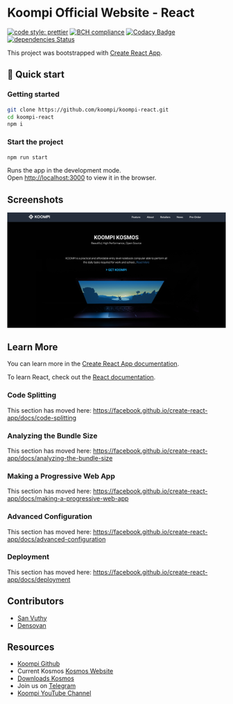 # Koompi Official Website - React

 [![code style: prettier](https://img.shields.io/badge/code_style-prettier-ff69b4.svg?style=flat-square)](https://github.com/prettier/prettier) [![BCH compliance](https://bettercodehub.com/edge/badge/cbun097/koompi-react?branch=master)](https://bettercodehub.com/) [![Codacy Badge](https://api.codacy.com/project/badge/Grade/7853e61bcd0c4eb3bbac8d63e152989b)](https://www.codacy.com/manual/cbun097/koompi-react?utm_source=github.com&amp;utm_medium=referral&amp;utm_content=cbun097/koompi-react&amp;utm_campaign=Badge_Grade) [![dependencies Status](https://david-dm.org/cbun097/koompi-react/status.svg)](https://david-dm.org/cbun097/koompi-react)

This project was bootstrapped with [Create React App](https://github.com/facebook/create-react-app).

## 🚀 Quick start

### Getting started

```bash
git clone https://github.com/koompi/koompi-react.git
cd koompi-react
npm i
```

### Start the project

```bash
npm run start
```

Runs the app in the development mode.\
Open <http://localhost:3000> to view it in the browser.

## Screenshots

![screenshot](pulic/img/../../public/img/screenshot.png)

## Learn More

You can learn more in the [Create React App documentation](https://facebook.github.io/create-react-app/docs/getting-started).

To learn React, check out the [React documentation](https://reactjs.org/).

### Code Splitting

This section has moved here: <https://facebook.github.io/create-react-app/docs/code-splitting>

### Analyzing the Bundle Size

This section has moved here: <https://facebook.github.io/create-react-app/docs/analyzing-the-bundle-size>

### Making a Progressive Web App

This section has moved here: <https://facebook.github.io/create-react-app/docs/making-a-progressive-web-app>

### Advanced Configuration

This section has moved here: <https://facebook.github.io/create-react-app/docs/advanced-configuration>

### Deployment

This section has moved here: <https://facebook.github.io/create-react-app/docs/deployment>

## Contributors

- [San Vuthy](https://github.com/san-vuthy)
- [Densovan](https://github.com/Densovan)
  
## Resources

- [Koompi Github](https://github.com/Koompi)
- Current Kosmos [Kosmos Website](https://kosmos.kramaos.org/)
- [Downloads Kosmos](https://kosmos.kramaos.org/kosmos)
- Join us on [Telegram](t.me/koompi)
- [Koompi YouTube Channel](https://www.youtube.com/channel/UC_j4WMcUMt9QsUphFYAsQpg)
